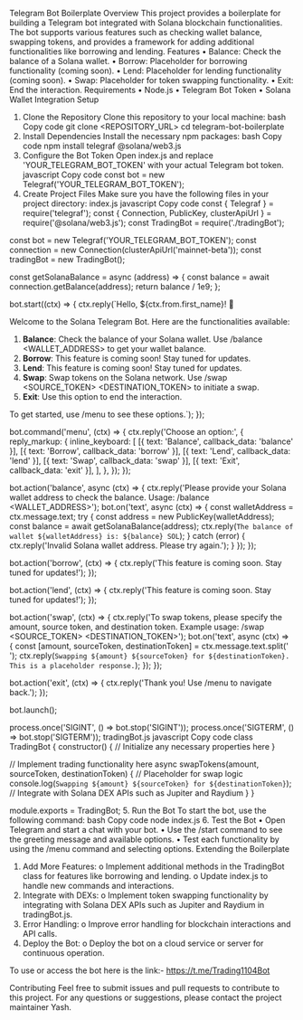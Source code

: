 Telegram Bot Boilerplate
Overview
This project provides a boilerplate for building a Telegram bot integrated with Solana blockchain functionalities. The bot supports various features such as checking wallet balance, swapping tokens, and provides a framework for adding additional functionalities like borrowing and lending.
Features
•	Balance: Check the balance of a Solana wallet.
•	Borrow: Placeholder for borrowing functionality (coming soon).
•	Lend: Placeholder for lending functionality (coming soon).
•	Swap: Placeholder for token swapping functionality.
•	Exit: End the interaction.
Requirements
•	Node.js
•	Telegram Bot Token
•	Solana Wallet Integration
Setup
1. Clone the Repository
Clone this repository to your local machine:
bash
Copy code
git clone <REPOSITORY_URL>
cd telegram-bot-boilerplate
2. Install Dependencies
Install the necessary npm packages:
bash
Copy code
npm install telegraf @solana/web3.js
3. Configure the Bot Token
Open index.js and replace 'YOUR_TELEGRAM_BOT_TOKEN' with your actual Telegram bot token.
javascript
Copy code
const bot = new Telegraf('YOUR_TELEGRAM_BOT_TOKEN');
4. Create Project Files
Make sure you have the following files in your project directory:
index.js
javascript
Copy code
const { Telegraf } = require('telegraf');
const { Connection, PublicKey, clusterApiUrl } = require('@solana/web3.js');
const TradingBot = require('./tradingBot');

const bot = new Telegraf('YOUR_TELEGRAM_BOT_TOKEN');
const connection = new Connection(clusterApiUrl('mainnet-beta'));
const tradingBot = new TradingBot();

const getSolanaBalance = async (address) => {
  const balance = await connection.getBalance(address);
  return balance / 1e9;
};

bot.start((ctx) => {
  ctx.reply(`Hello, ${ctx.from.first_name}! 👋

Welcome to the Solana Telegram Bot. Here are the functionalities available:

1. **Balance**: Check the balance of your Solana wallet. Use /balance <WALLET_ADDRESS> to get your wallet balance.
2. **Borrow**: This feature is coming soon! Stay tuned for updates.
3. **Lend**: This feature is coming soon! Stay tuned for updates.
4. **Swap**: Swap tokens on the Solana network. Use /swap <AMOUNT> <SOURCE_TOKEN> <DESTINATION_TOKEN> to initiate a swap.
5. **Exit**: Use this option to end the interaction.

To get started, use /menu to see these options.`);
});

bot.command('menu', (ctx) => {
  ctx.reply('Choose an option:', {
    reply_markup: {
      inline_keyboard: [
        [{ text: 'Balance', callback_data: 'balance' }],
        [{ text: 'Borrow', callback_data: 'borrow' }],
        [{ text: 'Lend', callback_data: 'lend' }],
        [{ text: 'Swap', callback_data: 'swap' }],
        [{ text: 'Exit', callback_data: 'exit' }],
      ],
    },
  });
});

bot.action('balance', async (ctx) => {
  ctx.reply('Please provide your Solana wallet address to check the balance. Usage: /balance <WALLET_ADDRESS>');
  bot.on('text', async (ctx) => {
    const walletAddress = ctx.message.text;
    try {
      const address = new PublicKey(walletAddress);
      const balance = await getSolanaBalance(address);
      ctx.reply(`The balance of wallet ${walletAddress} is: ${balance} SOL`);
    } catch (error) {
      ctx.reply('Invalid Solana wallet address. Please try again.');
    }
  });
});

bot.action('borrow', (ctx) => {
  ctx.reply('This feature is coming soon. Stay tuned for updates!');
});

bot.action('lend', (ctx) => {
  ctx.reply('This feature is coming soon. Stay tuned for updates!');
});

bot.action('swap', (ctx) => {
  ctx.reply('To swap tokens, please specify the amount, source token, and destination token. Example usage: /swap <AMOUNT> <SOURCE_TOKEN> <DESTINATION_TOKEN>');
  bot.on('text', async (ctx) => {
    const [amount, sourceToken, destinationToken] = ctx.message.text.split(' ');
    ctx.reply(`Swapping ${amount} ${sourceToken} for ${destinationToken}. This is a placeholder response.`);
  });
});

bot.action('exit', (ctx) => {
  ctx.reply('Thank you! Use /menu to navigate back.');
});

bot.launch();

process.once('SIGINT', () => bot.stop('SIGINT'));
process.once('SIGTERM', () => bot.stop('SIGTERM'));
tradingBot.js
javascript
Copy code
class TradingBot {
  constructor() {
    // Initialize any necessary properties here
  }

  // Implement trading functionality here
  async swapTokens(amount, sourceToken, destinationToken) {
    // Placeholder for swap logic
    console.log(`Swapping ${amount} ${sourceToken} for ${destinationToken}`);
    // Integrate with Solana DEX APIs such as Jupiter and Raydium
  }
}

module.exports = TradingBot;
5. Run the Bot
To start the bot, use the following command:
bash
Copy code
node index.js
6. Test the Bot
•	Open Telegram and start a chat with your bot.
•	Use the /start command to see the greeting message and available options.
•	Test each functionality by using the /menu command and selecting options.
Extending the Boilerplate
1.	Add More Features:
o	Implement additional methods in the TradingBot class for features like borrowing and lending.
o	Update index.js to handle new commands and interactions.
2.	Integrate with DEXs:
o	Implement token swapping functionality by integrating with Solana DEX APIs such as Jupiter and Raydium in tradingBot.js.
3.	Error Handling:
o	Improve error handling for blockchain interactions and API calls.
4.	Deploy the Bot:
o	Deploy the bot on a cloud service or server for continuous operation.

To use or access the bot here is the link:- https://t.me/Trading1104Bot

Contributing
Feel free to submit issues and pull requests to contribute to this project. For any questions or suggestions, please contact the project maintainer Yash.

